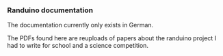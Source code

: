 ### Randuino documentation
The documentation currently only exists in German.

The PDFs found here are reuploads of papers about the randuino project I had to write for school and a science competition.
